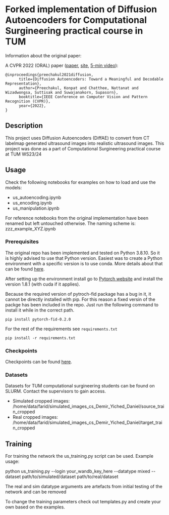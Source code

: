 # Forked implementation of Diffusion Autoencoders for Computational Surgineering practical course in TUM

Information about the original paper:

A CVPR 2022 (ORAL) paper ([paper](https://openaccess.thecvf.com/content/CVPR2022/html/Preechakul_Diffusion_Autoencoders_Toward_a_Meaningful_and_Decodable_Representation_CVPR_2022_paper.html), [site](https://diff-ae.github.io/), [5-min video](https://youtu.be/i3rjEsiHoUU)):

```
@inproceedings{preechakul2021diffusion,
      title={Diffusion Autoencoders: Toward a Meaningful and Decodable Representation}, 
      author={Preechakul, Konpat and Chatthee, Nattanat and Wizadwongsa, Suttisak and Suwajanakorn, Supasorn},
      booktitle={IEEE Conference on Computer Vision and Pattern Recognition (CVPR)}, 
      year={2022},
}
```

## Description
This project uses Diffusion Autoencoders (DiffAE) to convert from CT labelmap generated ultrasound images into realistic ultrasound images.
This project was done as a part of Computational Surgineering practical course at TUM WS23/24

## Usage
Check the following notebooks for examples on how to load and use the models:
- us_autoencoding.ipynb
- us_encoding.ipynb
- us_manipulation.ipynb

For reference notebooks from the original implementation have been renamed but left untouched otherwise. The naming scheme is: zzz_example_XYZ.ipynb


### Prerequisites

The original repo has been implemented and tested on Python 3.8.10. So it is highly advised to use that Python version. 
Easiest was to create a Python environment with a specific version is to use conda. More details about that can be found [here](https://docs.conda.io/en/latest/).

After setting up the environment install go to [Pytorch website](https://pytorch.org/get-started/previous-versions/#v181) and install the version 1.8.1 (with cuda if it applies).

Because the required version of pytroch-fid package has a bug in it, it cannot be directly installed with pip. For this reason a fixed versin of the packge has been included in the repo. Just run the following command to install it while in the correct path.

`pip install pytorch-fid-0.2.0`

For the rest of the requirements see `requirements.txt`

```
pip install -r requirements.txt
```

### Checkpoints
Checkpoints can be found [here](https://drive.google.com/drive/folders/1ks-PABGPQ5oVvzmLtxxChSdQvr1QU529?usp=sharing).

### Datasets
Datasets for TUM computational surgineering students can be found on SLURM. Contact the supervisors to gain access.
- Simulated cropped images: /home/data/farid/simulated_images_cs_Demir_Yiched_Daniel/source_train_cropped
- Real cropped images: /home/data/farid/simulated_images_cs_Demir_Yiched_Daniel/target_train_cropped

## Training
For training the network the us_training.py script can be used. Example usage:

python us_training.py --login your_wandb_key_here --datatype mixed --dataset path/to/simulated/dataset path/to/real/dataset

The real and sim datatype arguments are artefacts from initial testing of the network and can be removed

To change the training parameters check out templates.py and create your own based on the examples. 
